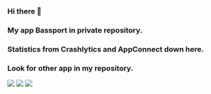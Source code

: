 ### Hi there 👋

### My app Bassport in private repository.  
### Statistics from Crashlytics and AppConnect down here.  
### Look for other app in my repository. 

![](https://i.yapx.ru/RWvXi.gif) ![](https://i.yapx.ru/RWvfJ.jpg) ![](https://i.yapx.ru/RWvfK.png)

<!--
**defolty/defolty** is a ✨ _special_ ✨ repository because its `README.md` (this file) appears on your GitHub profile.

Here are some ideas to get you started:

- 🔭 I’m currently working on ...
- 🌱 I’m currently learning ...
- 👯 I’m looking to collaborate on ...
- 🤔 I’m looking for help with ...
- 💬 Ask me about ...
- 📫 How to reach me: ...
- 😄 Pronouns: ...
- ⚡ Fun fact: ...
-->
